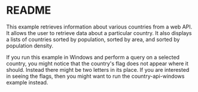 # README

This example retrieves information about various countries from a web API. It allows the user to retrieve data about a particular country. It also displays a lists of countries sorted by population, sorted by area, and sorted by population density.

If you run this example in Windows and perform a query on a selected country, you might notice that the country's flag does not appear where it should.  Instead there might be two letters in its place. If you are interested in seeing the flags, then you might want to run the country-api-windows example instead.

